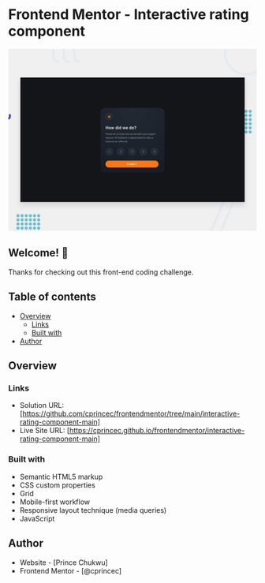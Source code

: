 # Frontend Mentor - Interactive rating component

![Design preview for the Interactive rating component coding challenge](./design/desktop-preview.jpg)

## Welcome! 👋

Thanks for checking out this front-end coding challenge.

## Table of contents

-   [Overview](#overview)
    -   [Links](#links)
    -   [Built with](#built-with)
-   [Author](#author)

## Overview

### Links

-   Solution URL: [https://github.com/cprincec/frontendmentor/tree/main/interactive-rating-component-main]
-   Live Site URL: [https://cprincec.github.io/frontendmentor/interactive-rating-component-main]

### Built with

-   Semantic HTML5 markup
-   CSS custom properties
-   Grid
-   Mobile-first workflow
-   Responsive layout technique (media queries)
-   JavaScript

## Author

-   Website - [Prince Chukwu]
-   Frontend Mentor - [@cprincec]

